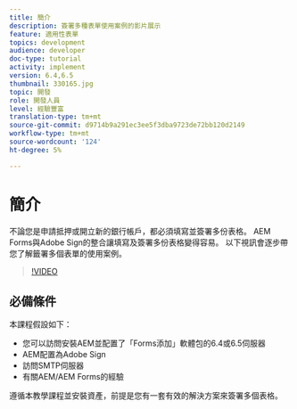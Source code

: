 ```yaml
---
title: 簡介
description: 簽署多種表單使用案例的影片展示
feature: 適用性表單
topics: development
audience: developer
doc-type: tutorial
activity: implement
version: 6.4,6.5
thumbnail: 330165.jpg
topic: 開發
role: 開發人員
level: 經驗豐富
translation-type: tm+mt
source-git-commit: d9714b9a291ec3ee5f3dba9723de72bb120d2149
workflow-type: tm+mt
source-wordcount: '124'
ht-degree: 5%

---
```


# 簡介

不論您是申請抵押或開立新的銀行帳戶，都必須填寫並簽署多份表格。 AEM Forms與Adobe Sign的整合讓填寫及簽署多份表格變得容易。
以下視訊會逐步帶您了解籤署多個表單的使用案例。

>[!VIDEO](https://video.tv.adobe.com/v/330165?quality=9&learn=on)

## 必備條件

本課程假設如下：

* 您可以訪問安裝AEM並配置了「Forms添加」軟體包的6.4或6.5伺服器
* AEM配置為Adobe Sign
* 訪問SMTP伺服器
* 有關AEM/AEM Forms的經驗

遵循本教學課程並安裝資產，前提是您有一套有效的解決方案來簽署多個表格。
